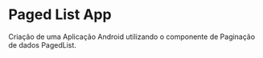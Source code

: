 # Paged List App
Criação de uma Aplicação Android utilizando o componente de Paginação de dados PagedList.
